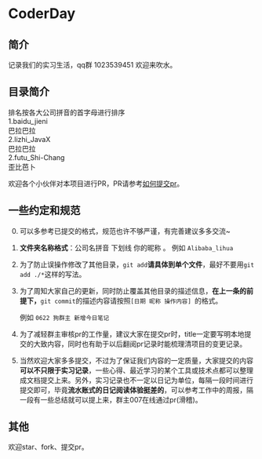 # CoderDay
## 简介
记录我们的实习生活，qq群 1023539451 欢迎来吹水。

## 目录简介  
排名按各大公司拼音的首字母进行排序  
1.baidu_jieni  
巴拉巴拉  
2.lizhi_JavaX  
巴拉巴拉  
2.futu_Shi-Chang  
歪比芭卜

欢迎各个小伙伴对本项目进行PR，PR请参考[如何提交pr](https://github.com/xzyJavaX/CoderDay/blob/master/common/github如何提交pr.md)。

## 一些约定和规范

0. 可以多参考已提交的格式，规范也许不够严谨，有完善建议多多交流~

1. **文件夹名称格式**：公司名拼音 下划线 你的昵称 。
   例如 `Alibaba_lihua`

2. 为了防止误操作修改了其他目录，`git add`**请具体到单个文件**，最好不要用`git add ./*`这样的写法。

3. 为了周知大家自己的更新，同时防止覆盖其他目录的描述信息，**在上一条的前提下，**`git commit`的描述内容请按照`[日期 昵称 操作内容] `的格式。

   例如 `0622 狗群主 新增今日笔记`

4. 为了减轻群主审核pr的工作量，建议大家在提交pr时，title一定要写明本地提交的大致内容，同时也有助于以后翻阅pr记录时能梳理清项目的变更记录。

5. 当然欢迎大家多多提交，不过为了保证我们内容的一定质量，大家提交的内容**可以不只限于实习记录**，一些心得、最近学习的某个工具或技术点都可以整理成文档提交上来。另外，实习记录也不一定以日记为单位，每隔一段时间进行提交即可，毕竟**流水账式的日记阅读体验挺差的**，可以参考工作中的周报，隔一段有一些总结就可以提上来，群主007在线通过pr(滑稽)。

## 其他

欢迎star、fork、提交pr。

